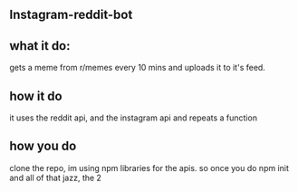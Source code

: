 ## Instagram-reddit-bot

## what it do: 

gets a meme from r/memes every 10 mins and uploads it to it's feed. 

## how it do

it uses the reddit api, and the instagram api and repeats a function

## how you do

clone the repo, im using npm libraries for the apis. so once you do npm init and all of that jazz, the 2 
